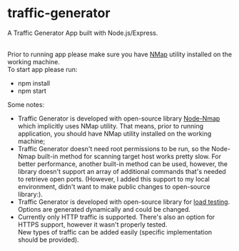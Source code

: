 # traffic-generator

A Traffic Generator App built with Node.js/Express. 

<br>Prior to running app please make sure you have [NMap](https://nmap.org) utility installed on the working machine. 
<br>To start app please run:
- npm install
- npm start

Some notes: 
- Traffic Generator is developed with open-source library [Node-Nmap](https://github.com/Johnhhorton/node-nmap) which implicitly uses NMap utility. That means, prior to running application, you should have NMap utility installed on the working machine;
- Traffic Generator doesn't need root permissions to be run, so the Node-Nmap built-in method for scanning target host works pretty slow. 
For better performance, another built-in method can be used, however, the library doesn't support an array of additional commands that's needed to retrieve open ports. (However, I added this support to my local environment, didn't want to make public changes to open-source library:).
- Traffic Generator is developed with open-source library for [load testing](https://www.npmjs.com/package/loadtest). Options are generated dynamically and could be changed.
- Currently only HTTP traffic is supported. There's also an option for HTTPS support, however it wasn't properly tested. 
<br>New types of traffic can be added easily (specific implementation should be provided).
